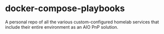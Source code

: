 # docker-compose-playbooks
A personal repo of all the various custom-configured homelab services that include their entire environment as an AIO PnP solution.
